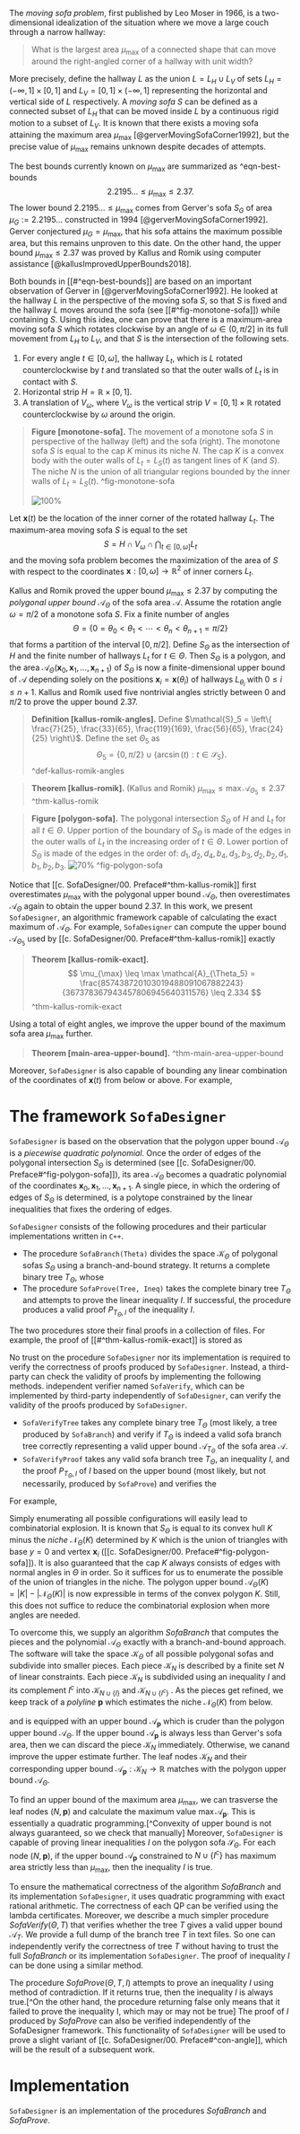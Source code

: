 The _moving sofa problem_, first published by Leo Moser in 1966, is a two-dimensional idealization of the situation where we move a large couch through a narrow hallway:

> What is the largest area $\mu_{\text{max}}$ of a connected shape that can move around the right-angled corner of a hallway with unit width?

More precisely, define the hallway $L$ as the union $L = L_H \cup L_V$ of sets $L_H = (-\infty, 1] \times [0, 1]$ and $L_V = [0, 1] \times (-\infty, 1]$ representing the horizontal and vertical side of $L$ respectively. A _moving sofa_ $S$ can be defined as a connected subset of $L_H$ that can be moved inside $L$ by a continuous rigid motion to a subset of $L_V$. It is known that there exists a moving sofa attaining the maximum area $\mu_{\text{max}}$ [@gerverMovingSofaCorner1992], but the precise value of $\mu_{\text{max}}$ remains unknown despite decades of attempts.

The best bounds currently known on $\mu_{\max}$ are summarized as ^eqn-best-bounds
$$
2.2195\dots \leq \mu_{\max} \leq 2.37.
$$
The lower bound $2.2195\dots \leq \mu_{\max}$ comes from Gerver's sofa $S_G$ of area $\mu_G := 2.2195\dots$ constructed in 1994 [@gerverMovingSofaCorner1992]. Gerver conjectured $\mu_G = \mu_{\max}$, that his sofa attains the maximum possible area, but this remains unproven to this date. On the other hand, the upper bound $\mu_{\max} \leq 2.37$ was proved by Kallus and Romik using computer assistance [@kallusImprovedUpperBounds2018].

Both bounds in [[#^eqn-best-bounds]] are based on an important observation of Gerver in [@gerverMovingSofaCorner1992]. He looked at the hallway $L$ in the perspective of the moving sofa $S$, so that $S$ is fixed and the hallway $L$ moves around the sofa (see [[#^fig-monotone-sofa]]) while containing $S$. Using this idea, one can prove that there is a maximum-area moving sofa $S$ which rotates clockwise by an angle of $\omega \in (0, \pi/2]$ in its full movement from $L_H$ to $L_V$, and that $S$ is the intersection of the following sets.

1. For every angle $t \in [0, \omega]$, the hallway $L_t$, which is $L$ rotated counterclockwise by $t$ and translated so that the outer walls of $L_t$ is in contact with $S$.
2. Horizontal strip $H = \mathbb{R} \times [0, 1]$.
3. A translation of $V_\omega$, where $V_\omega$ is the vertical strip $V = [0, 1] \times \mathbb{R}$ rotated counterclockwise by $\omega$ around the origin.

> __Figure [monotone-sofa].__ The movement of a monotone sofa $S$ in perspective of the hallway (left) and the sofa (right). The monotone sofa $S$ is equal to the cap $K$ minus its niche $N$. The cap $K$ is a convex body with the outer walls of $L_t = L_S(t)$ as tangent lines of $K$ (and $S$). The niche $N$ is the union of all triangular regions bounded by the inner walls of $L_t = L_S(t)$. ^fig-monotone-sofa
> 
> ![100%](images/monotone-sofa.svg)

Let $\mathbf{x}(t)$ be the location of the inner corner of the rotated hallway $L_t$. The maximum-area moving sofa $S$ is equal to the set
$$
S = H \cap V_\omega \cap \bigcap_{t \in [0, \omega]} L_t
$$
and the moving sofa problem becomes the maximization of the area of $S$ with respect to the coordinates $\mathbf{x}:[0, \omega] \to \mathbb{R}^2$ of inner corners $L_t$.

Kallus and Romik proved the upper bound $\mu_{\max} \leq 2.37$ by computing the _polygonal upper bound_ $\mathcal{A}_\Theta$ of the sofa area $\mathcal{A}$. Assume the rotation angle $\omega = \pi/2$ of a monotone sofa $S$. Fix a finite number of angles 
$$\Theta = \{0 = \theta_0 < \theta_1 < \cdots < \theta_{n} < \theta_{n+1} = \pi/2\}$$
that forms a partition of the interval $[0, \pi/2]$. Define $S_\Theta$ as the intersection of $H$ and the finite number of hallways $L_t$ for $t \in \Theta$. Then $S_\Theta$ is a polygon, and the area $\mathcal{A}_\Theta(\mathbf{x}_0, \mathbf{x}_1, \ldots, \mathbf{x}_{n+1})$ of $S_\Theta$ is now a finite-dimensional upper bound of $\mathcal{A}$ depending solely on the positions $\mathbf{x}_i = \mathbf{x}(\theta_i)$ of hallways $L_{\theta_i}$ with $0 \leq i \leq n + 1$. Kallus and Romik used five nontrivial angles strictly between $0$ and $\pi/2$ to prove the upper bound $2.37$.

> __Definition [kallus-romik-angles].__ Define $\mathcal{S}_5 = \left\{ \frac{7}{25}, \frac{33}{65}, \frac{119}{169}, \frac{56}{65}, \frac{24}{25} \right\}$. Define the set $\Theta_5$ as
$$
\Theta_5 = \left\{ 0, \pi/2 \right\} \cup \left\{ \arcsin(t) : t \in \mathcal{S}_5 \right\}.
$$
> ^def-kallus-romik-angles

> __Theorem [kallus-romik].__ (Kallus and Romik) $\mu_{\max} \leq \max \mathcal{A}_{\Theta_5} \leq 2.37$
> ^thm-kallus-romik

> __Figure [polygon-sofa].__ The polygonal intersection $S_\Theta$ of $H$ and $L_t$ for all $t \in \Theta$. Upper portion of the boundary of $S_\Theta$ is made of the edges in the outer walls of $L_t$ in the increasing order of $t \in \Theta$. Lower portion of $S_\Theta$ is made of the edges in the order of: $d_1, d_2, d_4, b_4, d_3, b_3, d_2, b_2, d_1, b_1, b_2, b_3$.
> ![70%](images/polygon-sofa.svg)
> ^fig-polygon-sofa

Notice that [[c. SofaDesigner/00. Preface#^thm-kallus-romik]] first overestimates $\mu_{\max}$ with the polygonal upper bound $\mathcal{A}_\Theta$, then overestimates $\mathcal{A}_\Theta$ again to obtain the upper bound $2.37$. In this work, we present `SofaDesigner`, an algorithmic framework capable of calculating the exact maximum of $\mathcal{A}_\Theta$. For example, `SofaDesigner` can compute the upper bound $\mathcal{A}_{\Theta_5}$ used by [[c. SofaDesigner/00. Preface#^thm-kallus-romik]] exactly

> __Theorem [kallus-romik-exact].__
$$
\mu_{\max} \leq \max \mathcal{A}_{\Theta_5} = \frac{857438720103019488091067882243}{367378367943457806945640311576} \leq 2.334
$$
> ^thm-kallus-romik-exact

Using a total of eight angles, we improve the upper bound of the maximum sofa area $\mu_{\max}$ further.

> __Theorem [main-area-upper-bound].__ 
> ^thm-main-area-upper-bound

Moreover, `SofaDesigner` is also capable of bounding any linear combination of the coordinates of $\mathbf{x}(t)$ from below or above. For example, 

# The framework `SofaDesigner`

`SofaDesigner` is based on the observation that the polygon upper bound $\mathcal{A}_\Theta$ is a _piecewise quadratic polynomial_. Once the order of edges of the polygonal intersection $S_\Theta$ is determined (see [[c. SofaDesigner/00. Preface#^fig-polygon-sofa]]), its area $\mathcal{A}_\Theta$ becomes a quadratic polynomial of the coordinates $\mathbf{x}_0, \mathbf{x}_1, \ldots, \mathbf{x}_{n+1}$. A single piece, in which the ordering of edges of $S_\Theta$ is determined, is a polytope constrained by the linear inequalities that fixes the ordering of edges. 

`SofaDesigner` consists of the following procedures and their particular implementations written in `C++`.

- The procedure `SofaBranch(Theta)` divides the space $\mathcal{K}_\Theta$ of polygonal sofas $S_\Theta$ using a branch-and-bound strategy. It returns a complete binary tree $T_\Theta$, whose 
- The procedure `SofaProve(Tree, Ineq)` takes the complete binary tree $T_\Theta$ and attempts to prove the linear inequality $I$. If successful, the procedure produces a valid proof $P_{T_\Theta, I}$ of the inequality $I$.

The two procedures store their final proofs in a collection of files. For example, the proof of [[#^thm-kallus-romik-exact]] is stored as 

No trust on the procedure `SofaDesigner` nor its implementation is required to verify the correctness of proofs produced by `SofaDesigner`. Instead, a third-party can check the validity of proofs by implementing the following methods. independent verifier named `SofaVerify`, which can be implemented by third-party independently of `SofaDesigner`, can verify the validity of the proofs produced by `SofaDesigner`. 

- `SofaVerifyTree` takes any complete binary tree $T_\Theta$ (most likely, a tree produced by `SofaBranch`) and verify if $T_\Theta$ is indeed a valid sofa branch tree correctly representing a valid upper bound $\mathcal{A}_{T_\Theta}$ of the sofa area $\mathcal{A}$.
- `SofaVerifyProof` takes any valid sofa branch tree $T_\Theta$, an inequality $I$, and the proof $P_{T_\Theta, I}$ of $I$ based on the upper bound (most likely, but not necessarily, produced by `SofaProve`) and verifies the 

For example, 

Simply enumerating all possible configurations will easily lead to combinatorial explosion. It is known that $S_\Theta$ is equal to its convex hull $K$ minus the _niche_ $\mathcal{N}_\Theta(K)$ determined by $K$ which is the union of triangles with base $y=0$ and vertex $\mathbf{x}_i$ ([[c. SofaDesigner/00. Preface#^fig-polygon-sofa]]). It is also guaranteed that the cap $K$ always consists of edges with normal angles in $\Theta$ in order. So it suffices for us to enumerate the possible of the union of triangles in the niche. The polygon upper bound $\mathcal{A}_\Theta(K) = |K| - |\mathcal{N}_\Theta(K)|$ is now expressible in terms of the convex polygon $K$. Still, this does not suffice to reduce the combinatorial explosion when more angles are needed.

To overcome this, we supply an algorithm $SofaBranch$ that computes the pieces and the polynomial $\mathcal{A}_\Theta$ exactly with a branch-and-bound approach. The software will take the space $\mathcal{K}_\Theta$ of all possible polygonal sofas and subdivide into smaller pieces. Each piece $\mathcal{K}_N$ is described by a finite set $N$ of linear constraints. Each piece $\mathcal{K}_N$ is subdivided using an inequality $I$ and its complement $I^c$ into $\mathcal{K}_{N \cup \left\{ I \right\}}$ and $\mathcal{K}_{N \cup \left\{ I^c \right\}}$ . As the pieces get refined, we keep track of a _polyline_ $\mathbf{p}$ which estimates the niche $\mathcal{N}_\Theta(K)$ from below.

and is equipped with an upper bound $\mathcal{A}_\mathbf{p}$ which is cruder than the polygon upper bound $\mathcal{A}_\Theta$. If the upper bound $\mathcal{A}_\mathbf{p}$ is always less than Gerver's sofa area, then we can discard the piece $\mathcal{K}_N$ immediately. Otherwise, we canand improve the upper estimate further. The leaf nodes $\mathcal{K}_N$ and their corresponding upper bound $\mathcal{A}_\mathbf{p} : \mathcal{K}_N \to \mathbb{R}$ matches with the polygon upper bound $\mathcal{A}_\Theta$.

To find an upper bound of the maximum area $\mu_{\max}$, we can trasverse the leaf nodes $(N, \mathbf{p})$ and calculate the maximum value $\max \mathcal{A}_\mathbf{p}$. This is essentially a quadratic programming.[^Convexity of upper bound is not always guaranteed, so we check that manually] Moreover, `SofaDesigner` is capable of proving linear inequalities $I$ on the polygon sofa $\mathcal{S}_\Theta$. For each node $(N, \mathbf{p})$, if the upper bound $\mathcal{A}_\mathbf{p}$ constrained to $N \cup \left\{ I^c \right\}$ has maximum area strictly less than $\mu_{\max}$, then the inequality $I$ is true.

To ensure the mathematical correctness of the algorithm $SofaBranch$ and its implementation $\texttt{SofaDesigner}$, it uses quadratic programming with exact rational arithmetic. The correctness of each QP can be verified using the lambda certificates. Moreover, we describe a much simpler procedure $SofaVerify(\Theta, T)$ that verifies whether the tree $T$ gives a valid upper bound $\mathcal{A}_T$. We provide a full dump of the branch tree $T$ in text files. So one can independently verify the correctness of tree $T$ without having to trust the full $SofaBranch$ or its implementation $\texttt{SofaDesigner}$. The proof of inequality $I$ can be done using a similar method.

The procedure $SofaProve(\Theta, T, I)$ attempts to prove an inequality $I$ using method of contradiction. If it returns true, then the inequality $I$ is always true.[^On the other hand, the procedure returning false only means that it failed to prove the inequality I, which may or may not be true] The proof of $I$ produced by $SofaProve$ can also be verified independently of the SofaDesigner framework. This functionality of `SofaDesigner` will be used to prove a slight variant of [[c. SofaDesigner/00. Preface#^con-angle]], which will be the result of a subsequent work.

# Implementation

$\texttt{SofaDesigner}$ is an implementation of the procedures $SofaBranch$ and $SofaProve$. 